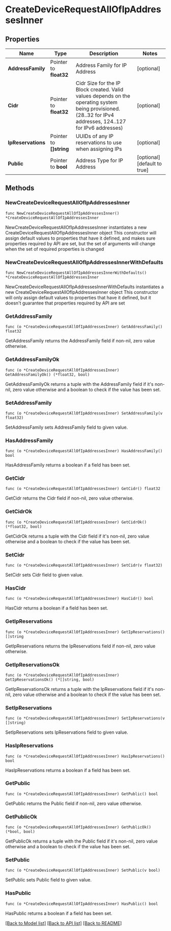 # CreateDeviceRequestAllOfIpAddressesInner

## Properties

Name | Type | Description | Notes
------------ | ------------- | ------------- | -------------
**AddressFamily** | Pointer to **float32** | Address Family for IP Address | [optional] 
**Cidr** | Pointer to **float32** | Cidr Size for the IP Block created. Valid values depends on the operating system being provisioned. (28..32 for IPv4 addresses, 124..127 for IPv6 addresses) | [optional] 
**IpReservations** | Pointer to **[]string** | UUIDs of any IP reservations to use when assigning IPs | [optional] 
**Public** | Pointer to **bool** | Address Type for IP Address | [optional] [default to true]

## Methods

### NewCreateDeviceRequestAllOfIpAddressesInner

`func NewCreateDeviceRequestAllOfIpAddressesInner() *CreateDeviceRequestAllOfIpAddressesInner`

NewCreateDeviceRequestAllOfIpAddressesInner instantiates a new CreateDeviceRequestAllOfIpAddressesInner object
This constructor will assign default values to properties that have it defined,
and makes sure properties required by API are set, but the set of arguments
will change when the set of required properties is changed

### NewCreateDeviceRequestAllOfIpAddressesInnerWithDefaults

`func NewCreateDeviceRequestAllOfIpAddressesInnerWithDefaults() *CreateDeviceRequestAllOfIpAddressesInner`

NewCreateDeviceRequestAllOfIpAddressesInnerWithDefaults instantiates a new CreateDeviceRequestAllOfIpAddressesInner object
This constructor will only assign default values to properties that have it defined,
but it doesn't guarantee that properties required by API are set

### GetAddressFamily

`func (o *CreateDeviceRequestAllOfIpAddressesInner) GetAddressFamily() float32`

GetAddressFamily returns the AddressFamily field if non-nil, zero value otherwise.

### GetAddressFamilyOk

`func (o *CreateDeviceRequestAllOfIpAddressesInner) GetAddressFamilyOk() (*float32, bool)`

GetAddressFamilyOk returns a tuple with the AddressFamily field if it's non-nil, zero value otherwise
and a boolean to check if the value has been set.

### SetAddressFamily

`func (o *CreateDeviceRequestAllOfIpAddressesInner) SetAddressFamily(v float32)`

SetAddressFamily sets AddressFamily field to given value.

### HasAddressFamily

`func (o *CreateDeviceRequestAllOfIpAddressesInner) HasAddressFamily() bool`

HasAddressFamily returns a boolean if a field has been set.

### GetCidr

`func (o *CreateDeviceRequestAllOfIpAddressesInner) GetCidr() float32`

GetCidr returns the Cidr field if non-nil, zero value otherwise.

### GetCidrOk

`func (o *CreateDeviceRequestAllOfIpAddressesInner) GetCidrOk() (*float32, bool)`

GetCidrOk returns a tuple with the Cidr field if it's non-nil, zero value otherwise
and a boolean to check if the value has been set.

### SetCidr

`func (o *CreateDeviceRequestAllOfIpAddressesInner) SetCidr(v float32)`

SetCidr sets Cidr field to given value.

### HasCidr

`func (o *CreateDeviceRequestAllOfIpAddressesInner) HasCidr() bool`

HasCidr returns a boolean if a field has been set.

### GetIpReservations

`func (o *CreateDeviceRequestAllOfIpAddressesInner) GetIpReservations() []string`

GetIpReservations returns the IpReservations field if non-nil, zero value otherwise.

### GetIpReservationsOk

`func (o *CreateDeviceRequestAllOfIpAddressesInner) GetIpReservationsOk() (*[]string, bool)`

GetIpReservationsOk returns a tuple with the IpReservations field if it's non-nil, zero value otherwise
and a boolean to check if the value has been set.

### SetIpReservations

`func (o *CreateDeviceRequestAllOfIpAddressesInner) SetIpReservations(v []string)`

SetIpReservations sets IpReservations field to given value.

### HasIpReservations

`func (o *CreateDeviceRequestAllOfIpAddressesInner) HasIpReservations() bool`

HasIpReservations returns a boolean if a field has been set.

### GetPublic

`func (o *CreateDeviceRequestAllOfIpAddressesInner) GetPublic() bool`

GetPublic returns the Public field if non-nil, zero value otherwise.

### GetPublicOk

`func (o *CreateDeviceRequestAllOfIpAddressesInner) GetPublicOk() (*bool, bool)`

GetPublicOk returns a tuple with the Public field if it's non-nil, zero value otherwise
and a boolean to check if the value has been set.

### SetPublic

`func (o *CreateDeviceRequestAllOfIpAddressesInner) SetPublic(v bool)`

SetPublic sets Public field to given value.

### HasPublic

`func (o *CreateDeviceRequestAllOfIpAddressesInner) HasPublic() bool`

HasPublic returns a boolean if a field has been set.


[[Back to Model list]](../README.md#documentation-for-models) [[Back to API list]](../README.md#documentation-for-api-endpoints) [[Back to README]](../README.md)


